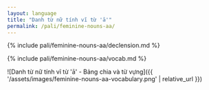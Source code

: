 ```yaml
---
layout: language
title: "Danh từ nữ tính vĩ từ 'ā'"
permalink: /pali/feminine-nouns-aa/
---
```


{% include pali/feminine-nouns-aa/declension.md %}

{% include pali/feminine-nouns-aa/vocab.md %}

![Danh từ nữ tính vĩ từ 'ā' - Bảng chia và từ vựng]({{ '/assets/images/feminine-nouns-aa-vocabulary.png' | relative_url }})